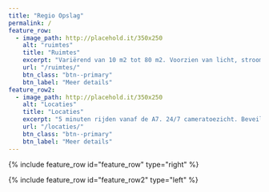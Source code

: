 ```yaml
---
title: "Regio Opslag"
permalink: /
feature_row:
  - image_path: http://placehold.it/350x250
    alt: "ruimtes"
    title: "Ruimtes"
    excerpt: "Variërend van 10 m2 tot 80 m2. Voorzien van licht, stroom, overhead- en loopdeur."
    url: "/ruimtes/"
    btn_class: "btn--primary"
    btn_label: "Meer details"
feature_row2:
  - image_path: http://placehold.it/350x250
    alt: "Locaties"
    title: "Locaties"
    excerpt: "5 minuten rijden vanaf de A7. 24/7 cameratoezicht. Beveiligde poort met GSM-module. Ruime parkeergelegenheid."
    url: "/locaties/"
    btn_class: "btn--primary"
    btn_label: "Meer details"     
---
```


{% include feature_row id="feature_row" type="right" %}

{% include feature_row id="feature_row2" type="left" %}
